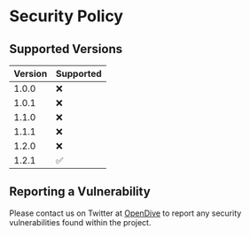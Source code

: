 # Security Policy

## Supported Versions

| Version | Supported          |
| ------- | ------------------ |
| 1.0.0   | :x: |
| 1.0.1   | :x: |
| 1.1.0   | :x: |
| 1.1.1   | :x: |
| 1.2.0   | :x: |
| 1.2.1   | :white_check_mark: |

## Reporting a Vulnerability

Please contact us on Twitter at [OpenDive](https://twitter.com/opendivehq) to report any security vulnerabilities found within the project.
